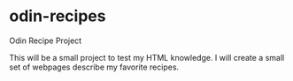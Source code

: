 # odin-recipes
Odin Recipe Project

This will be a small project to test my HTML knowledge. I will create a small set of webpages describe my favorite recipes.
